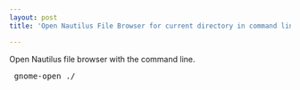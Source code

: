 ```yaml
---
layout: post
title: 'Open Nautilus File Browser for current directory in command line'

---
```



Open Nautilus file browser with the command line.
<pre> gnome-open ./ </pre>

